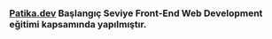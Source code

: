 ### [Patika.dev](https://www.patika.dev/tr) Başlangıç Seviye Front-End Web Development eğitimi kapsamında yapılmıştır.
